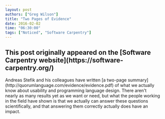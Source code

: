 ```yaml
---
layout: post
authors: ["Greg Wilson"]
title: "Two Pages of Evidence"
date: 2016-02-02
time: "06:30:00"
tags: ["Noticed", "Software Carpentry"]
---
```


<h2>This post originally appeared on the [Software Carpentry website](https://software-carpentry.org/)</h2>
Andreas Stefik and his colleagues have written
[a two-page summary](http://quorumlanguage.com/evidence/evidence.pdf)
of what we actually know about usability and programming language design.
There aren't nearly as many results yet as we want or need,
but what the people working in the field have shown is that
we actually can answer these questions scientifically,
and that answering them correctly actually does have an impact.
